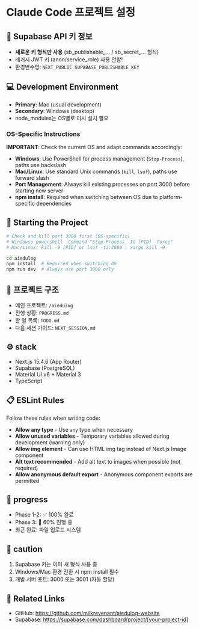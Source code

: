 # Claude Code 프로젝트 설정

## 🔑 Supabase API 키 정보
- **새로운 키 형식만 사용** (sb_publishable_... / sb_secret_... 형식)
- 레거시 JWT 키 (anon/service_role) 사용 안함!
- 환경변수명: `NEXT_PUBLIC_SUPABASE_PUBLISHABLE_KEY`

## 💻 Development Environment
- **Primary**: Mac (usual development)
- **Secondary**: Windows (desktop)
- node_modules는 OS별로 다시 설치 필요

### OS-Specific Instructions
**IMPORTANT**: Check the current OS and adapt commands accordingly:
- **Windows**: Use PowerShell for process management (`Stop-Process`), paths use backslash
- **Mac/Linux**: Use standard Unix commands (`kill`, `lsof`), paths use forward slash
- **Port Management**: Always kill existing processes on port 3000 before starting new server
- **npm install**: Required when switching between OS due to platform-specific dependencies

## 🚀 Starting the Project
```bash
# Check and kill port 3000 first (OS-specific)
# Windows: powershell -Command "Stop-Process -Id [PID] -Force"
# Mac/Linux: kill -9 [PID] or lsof -ti:3000 | xargs kill -9

cd aiedulog
npm install  # Required when switching OS
npm run dev  # Always use port 3000 only
```

## 📁 프로젝트 구조
- 메인 프로젝트: `/aiedulog`
- 진행 상황: `PROGRESS.md`
- 할 일 목록: `TODO.md`
- 다음 세션 가이드: `NEXT_SESSION.md`

## ⚙️ stack
- Next.js 15.4.6 (App Router)
- Supabase (PostgreSQL)
- Material UI v6 + Material 3
- TypeScript

## 📋 ESLint Rules
Follow these rules when writing code:
- **Allow any type** - Use `any` type when necessary
- **Allow unused variables** - Temporary variables allowed during development (warning only)
- **Allow img element** - Can use HTML img tag instead of Next.js Image component
- **Alt text recommended** - Add alt text to images when possible (not required)
- **Allow anonymous default export** - Anonymous component exports are permitted

## 🎯 progress
- Phase 1-2: ✅ 100% 완료
- Phase 3: 🔄 60% 진행 중
- 최근 완료: 파일 업로드 시스템

## 📝 caution
1. Supabase 키는 이미 새 형식 사용 중
2. Windows/Mac 환경 전환 시 npm install 필수
3. 개발 서버 포트: 3000 또는 3001 (자동 할당)

## 🔗 Related Links
- GitHub: https://github.com/milkrevenant/aiedulog-website
- Supabase: https://supabase.com/dashboard/project/[your-project-id]